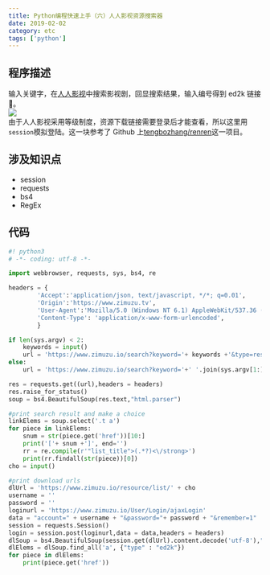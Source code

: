 ```yaml
---
title: Python编程快速上手（六）人人影视资源搜索器
date: 2019-02-02
category: etc
tags: ['python']
---
```


## 程序描述

输入关键字，在[人人影视](www.zimuzu.io)中搜索影视剧，回显搜索结果，输入编号得到 ed2k 链接 🔗。  
![](https://pic.rhinoc.top/15490405569586.jpg?imageslim)  
由于人人影视采用等级制度，资源下载链接需要登录后才能查看，所以这里用`session`模拟登陆。这一块参考了 Github 上[tengbozhang/renren](https://github.com/tengbozhang/renren)这一项目。

## 涉及知识点

- session
- requests
- bs4
- RegEx

## 代码

```python
#! python3
# -*- coding: utf-8 -*-

import webbrowser, requests, sys, bs4, re

headers = {
        'Accept':'application/json, text/javascript, */*; q=0.01',
        'Origin':'https://www.zimuzu.tv',
        'User-Agent':'Mozilla/5.0 (Windows NT 6.1) AppleWebKit/537.36 (KHTML, like Gecko) Chrome/55.0.2883.87 Safari/537.36',
        'Content-Type': 'application/x-www-form-urlencoded',
        }

if len(sys.argv) < 2:
    keywords = input()
    url = 'https://www.zimuzu.io/search?keyword='+ keywords +'&type=resource'
else:
    url = 'https://www.zimuzu.io/search?keyword='+' '.join(sys.argv[1:])+'&type=resource'

res = requests.get((url),headers = headers)
res.raise_for_status()
soup = bs4.BeautifulSoup(res.text,"html.parser")

#print search result and make a choice
linkElems = soup.select('.t a')
for piece in linkElems:
    snum = str(piece.get('href'))[10:]
    print('['+ snum +']', end='')
    rr = re.compile(r'"list_title">(.*?)<\/strong>')
    print(rr.findall(str(piece))[0])
cho = input()

#print download urls
dlUrl = 'https://www.zimuzu.io/resource/list/' + cho
username = ''
password = ''
loginurl = 'https://www.zimuzu.io/User/Login/ajaxLogin'
data = "account=" + username + "&password="+ password + "&remember=1"
session = requests.Session()
login = session.post(loginurl,data = data,headers = headers)
dlSoup = bs4.BeautifulSoup(session.get(dlUrl).content.decode('utf-8'),"html.parser")
dlElems = dlSoup.find_all('a', {"type" : "ed2k"})
for piece in dlElems:
    print(piece.get('href'))
```
